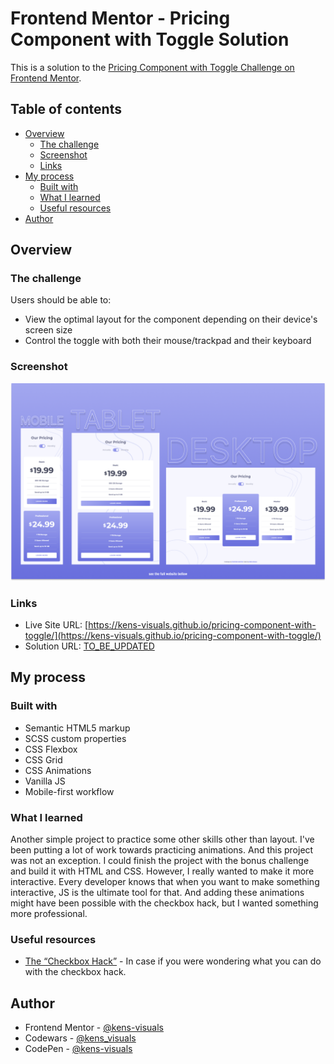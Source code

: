 # Frontend Mentor - Pricing Component with Toggle Solution

This is a solution to the [Pricing Component with Toggle Challenge on Frontend Mentor](https://www.frontendmentor.io/challenges/pricing-component-with-toggle-8vPwRMIC).

## Table of contents

- [Overview](#overview)
  - [The challenge](#the-challenge)
  - [Screenshot](#screenshot)
  - [Links](#links)
- [My process](#my-process)
  - [Built with](#built-with)
  - [What I learned](#what-i-learned)
  - [Useful resources](#useful-resources)
- [Author](#author)

## Overview

### The challenge

Users should be able to:

- View the optimal layout for the component depending on their device's screen size
- Control the toggle with both their mouse/trackpad and their keyboard

### Screenshot

![screenshot](./images/screenshot.png)

### Links

- Live Site URL: [https://kens-visuals.github.io/pricing-component-with-toggle/](https://kens-visuals.github.io/pricing-component-with-toggle/)
- Solution URL: [TO_BE_UPDATED](TO_BE_UPDATED)

## My process

### Built with

- Semantic HTML5 markup
- SCSS custom properties
- CSS Flexbox
- CSS Grid
- CSS Animations
- Vanilla JS
- Mobile-first workflow

### What I learned

Another simple project to practice some other skills other than layout. I've been putting a lot of work towards practicing animations. And this project was not an exception. I could finish the project with the bonus challenge and build it with HTML and CSS. However, I really wanted to make it more interactive. Every developer knows that when you want to make something interactive, JS is the ultimate tool for that. And adding these animations might have been possible with the checkbox hack, but I wanted something more professional.

### Useful resources

- [The “Checkbox Hack”](https://css-tricks.com/the-checkbox-hack/) - In case if you were wondering what you can do with the checkbox hack.

## Author

- Frontend Mentor - [@kens-visuals](https://www.frontendmentor.io/profile/kens-visuals)
- Codewars - [@kens_visuals](https://www.codewars.com/users/kens_visuals)
- CodePen - [@kens-visuals](https://codepen.io/kens-visuals)
